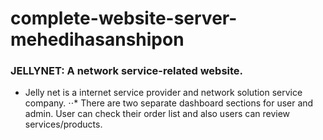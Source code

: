 # complete-website-server-mehedihasanshipon
### JELLYNET: A network service-related website.

* Jelly net is a internet service provider and network solution service company.
⋅⋅* There are two separate dashboard sections for user and admin. User can check their
order list and also users can review services/products.
